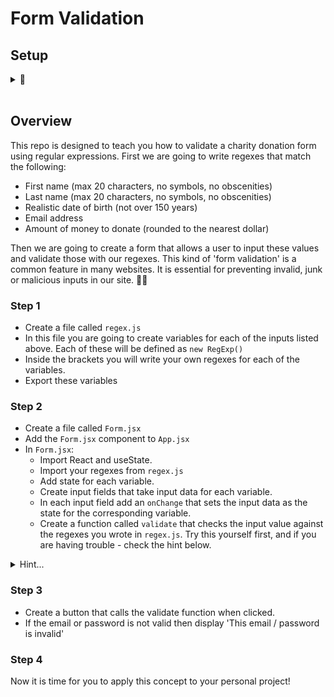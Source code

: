 # Form Validation

## Setup 
<details> 
<summary>🏁</summary>

- Clone the repo onto your machine by opening the terminal at your workspace folder and typing `git clone` followed the 'SSH key'.
- Create a new branch with `git checkout -b YOUR_NAME`
- Open the repo with `code .`
- Open this readme file in VS Code and click `ctrl+shft+v`. This file will open in PREVIEW mode and will be a whole lot nicer to read...💥

</details>
<br>

## Overview

This repo is designed to teach you how to validate a charity donation form using regular expressions. First we are going to write regexes that match the following:

- First name (max 20 characters, no symbols, no obscenities)
- Last name (max 20 characters, no symbols, no obscenities)
- Realistic date of birth (not over 150 years)
- Email address
- Amount of money to donate (rounded to the nearest dollar)

Then we are going to create a form that allows a user to input these values and validate those with our regexes. This kind of 'form validation' is a common feature in many websites. It is essential for preventing invalid, junk or malicious inputs in our site. 🐱‍💻

### Step 1

- Create a file called ```regex.js```
- In this file you are going to create variables for each of the inputs listed above. Each of these will be defined as ```new RegExp()```
- Inside the brackets you will write your own regexes for each of the variables.
- Export these variables

### Step 2

- Create a file called ```Form.jsx```
- Add the ```Form.jsx``` component to ```App.jsx```
- In ```Form.jsx```:
    - Import React and useState.
    - Import your regexes from ```regex.js```
    - Add state for each variable.
    - Create input fields that take input data for each variable.
    - In each input field add an ```onChange``` that sets the input data as the state for the corresponding variable.
    - Create a function called ```validate``` that checks the input value against the regexes you wrote in ```regex.js```. Try this yourself first, and if you are having trouble - check the hint below.

<details> 
<summary>Hint...</summary>

```
function validate () {
      if (!validEmail.test(email)) {
         setEmailErr(true)
      }
      if (!validPassword.test(password)) {
         setPwdError(true)
      }
   }
```

</details>

### Step 3

- Create a button that calls the validate function when clicked.
- If the email or password is not valid then display 'This email / password is invalid'

### Step 4

Now it is time for you to apply this concept to your personal project! 